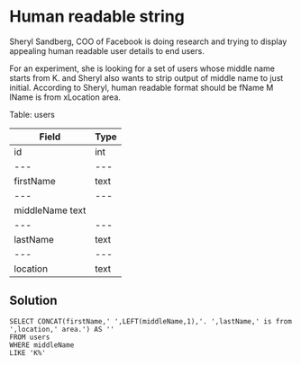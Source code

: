 #  Human readable string

Sheryl Sandberg, COO of Facebook is doing research and trying to display appealing human readable user details to end users.

For an experiment, she is looking for a set of users whose middle name starts from K. and Sheryl also wants to strip output of middle name to just initial. According to Sheryl, human readable format should be fName M lName is from xLocation area.

Table: users

|Field|Type|
|---|---|
|id|int|
|---|---|
|firstName|text|
|---|---|
|middleName	text|
|---|---|
|lastName|text|
|---|---|
|location|text|

## Solution
```
SELECT CONCAT(firstName,' ',LEFT(middleName,1),'. ',lastName,' is from ',location,' area.') AS '' 
FROM users 
WHERE middleName 
LIKE 'K%'
```
